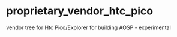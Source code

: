 proprietary_vendor_htc_pico
===========================

vendor tree for Htc Pico/Explorer for building AOSP - experimental